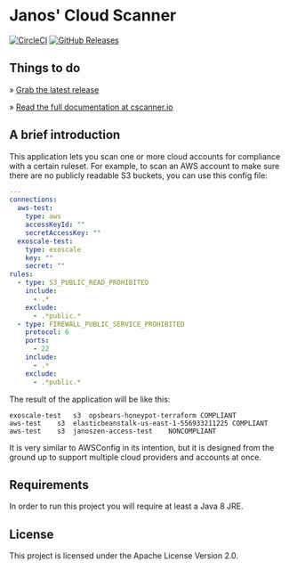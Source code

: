 # Janos' Cloud Scanner

[![CircleCI](https://circleci.com/gh/janoszen/cscanner.svg?style=svg)](https://circleci.com/gh/janoszen/cscanner)
[![GitHub Releases](https://img.shields.io/github/tag/janoszen/cscanner.svg)](https://github.com/janoszen/cscanner/releases)

## Things to do

» [Grab the latest release](https://github.com/janoszen/cscanner/releases)

» [Read the full documentation at cscanner.io](https://cscanner.io)

## A brief introduction

This application lets you scan one or more cloud accounts for compliance with a certain ruleset. For example, to scan
an AWS account to make sure there are no publicly readable S3 buckets, you can use this config file:

```yaml
---
connections:
  aws-test:
    type: aws
    accessKeyId: ""
    secretAccessKey: ""
  exoscale-test:
    type: exoscale
    key: ""
    secret: ""
rules:
  - type: S3_PUBLIC_READ_PROHIBITED
    include:
      - .*
    exclude:
      - .*public.*
  - type: FIREWALL_PUBLIC_SERVICE_PROHIBITED
    protocol: 6
    ports:
      - 22
    include:
      - .*
    exclude:
      - .*public.*
```

The result of the application will be like this:

```
exoscale-test	s3	opsbears-honeypot-terraform	COMPLIANT
aws-test	s3	elasticbeanstalk-us-east-1-556933211225	COMPLIANT
aws-test	s3	janoszen-access-test	NONCOMPLIANT
```

It is very similar to AWSConfig in its intention, but it is designed from the ground up to support multiple cloud
providers and accounts at once.

## Requirements

In order to run this project you will require at least a Java 8 JRE.

## License

This project is licensed under the Apache License Version 2.0.

